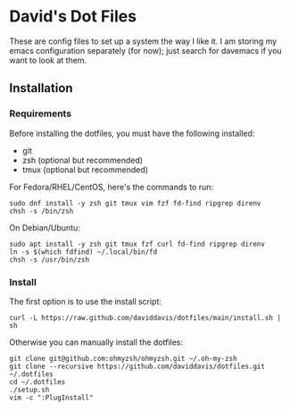 David's Dot Files
=================

These are config files to set up a system the way I like it. I am storing my emacs configuration
separately (for now); just search for davemacs if you want to look at them.

Installation
-----------

### Requirements

Before installing the dotfiles, you must have the following installed:

* git
* zsh (optional but recommended)
* tmux (optional but recommended)

For Fedora/RHEL/CentOS, here's the commands to run:

```
sudo dnf install -y zsh git tmux vim fzf fd-find ripgrep direnv
chsh -s /bin/zsh
```

On Debian/Ubuntu:

```
sudo apt install -y zsh git tmux fzf curl fd-find ripgrep direnv
ln -s $(which fdfind) ~/.local/bin/fd
chsh -s /usr/bin/zsh
```

### Install

The first option is to use the install script:

    curl -L https://raw.github.com/daviddavis/dotfiles/main/install.sh | sh


Otherwise you can manually install the dotfiles:

    git clone git@github.com:ohmyzsh/ohmyzsh.git ~/.oh-my-zsh
    git clone --recursive https://github.com/daviddavis/dotfiles.git ~/.dotfiles
    cd ~/.dotfiles
    ./setup.sh
    vim -c ":PlugInstall"
